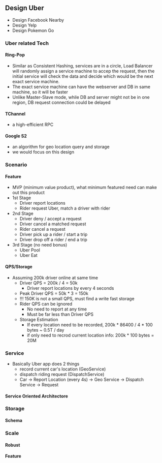 ## Design Uber
- Design Facebook Nearby
- Design Yelp
- Design Pokemon Go

### Uber related Tech
#### Ring-Pop
- Similar as Consistent Hashing, services are in a circle, Load Balancer will randomly assign a service machine to accep the request, then the initial service will check the data and decide which would be the next exact service machine.
- The exact service machine can have the webserver and DB in same machine, so it will be faster
- Unlike Master-Slave mode, while DB and server might not be in one region, DB request connection could be delayed

#### TChannel
- a high-efficient RPC

#### Google S2
- an algorithm for geo location query and storage
- we would focus on this design

### Scenario
#### Feature
- MVP (minimum value product), what minimum featured need can make out this product
- 1st Stage
	- Driver report locations
	- Rider request Uber, match a driver with rider
- 2nd Stage
	- Driver deny / accept a request
	- Driver cancel a matched request
	- Rider cancel a request
	- Driver pick up a rider / start a trip
	- Driver drop off a rider / end a trip
- 3rd Stage (no need bonus)
	- Uber Pool
	- Uber Eat
#### QPS/Storage
- Assuming 200k driver online at same time
	- Driver QPS = 200k / 4 = 50k
		- Driver report locations by every 4 seconds
	- Peak Driver QPS = 50k * 3 = 150k
	- !!! 150K is not a small QPS, must find a write fast storage
	- Rider QPS can be ignored
		- No need to report at any time
		- Must be far less than Driver QPS
	- Storage Estimation
		- If every location need to be recorded, 200k * 86400 / 4 * 100 bytes ~ 0.5T / day
		- if only need to recrod current location info: 200k * 100 bytes = 20M

### Service
- Basically Uber app does 2 things
	- record current car's location (GeoService)
	- dispatch riding request (DispatchService)
	- Car -> Report Location (every 4s) -> Geo Service -> Dispatch Service -> Request 
#### Service Oriented Architectore

### Storage
#### Schema

### Scale
#### Robust
#### Feature
<!--stackedit_data:
eyJoaXN0b3J5IjpbLTE5MjkzNzgyNTYsLTE4ODk4MDc1MDksND
IxNjIwMTkzLC0yMDU2OTAwMTgxXX0=
-->